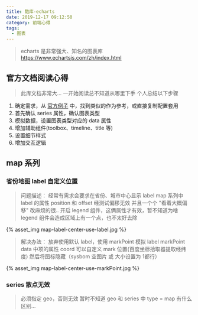 ```yaml
---
title: 酷库-echarts
date: 2019-12-17 09:12:50
category: 前端心得
tags:
  - 图表
---
```


> echarts 是非常强大、知名的图表库
> https://www.echartsjs.com/zh/index.html

## 官方文档阅读心得
> 此库文档非常大...
> 一开始阅读总不知道从哪里下手
> 个人总结以下步骤

1. 确定需求，从 [官方例子](https://www.echartsjs.com/examples/zh/index.html) 中，找到类似的作为参考，或直接复制配置套用
2. 首先确认 series 属性，确认图表类型
3. 模拟数据，设置图表类型对应的 data 属性
4. 增加辅助组件(toolbox、timeline、title 等)
5. 设置细节样式
6. 增加交互逻辑

## map 系列

### 省份地图 label 自定义位置
> 问题描述：
> 经常有需求会要求在省份、城市中心显示 label
> map 系列中 label 的属性 position 和 offset 经测试偏移无效
> 并且一个个 "看着大概偏移" 改麻烦的很..
> 开启 legend 组件，这俩属性才有效，暂不知道为啥
> legend 组件会造成区域上有一个点，也不太好去除

{% asset_img map-label-center-use-label.jpg %}

> 解决办法：
> 放弃使用默认 label，使用 markPoint 模拟 label
> markPoint data 中项的属性 coord 可以自定义 mark 位置(百度坐标拾取器提取经纬度)
> 然后将图标隐藏（sysbom 空图片 或 大小设置为 1都行）

{% asset_img map-label-center-use-markPoint.jpg %}

### series 散点无效
> 必须指定 geo，否则无效
> 暂时不知道 geo 和 series 中 type = map 有什么区别...